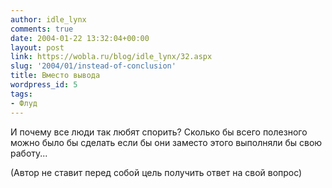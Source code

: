 ```yaml
---
author: idle_lynx
comments: true
date: 2004-01-22 13:32:04+00:00
layout: post
link: https://wobla.ru/blog/idle_lynx/32.aspx
slug: '2004/01/instead-of-conclusion'
title: Вместо вывода
wordpress_id: 5
tags:
- Флуд
---
```


И почему все люди так любят спорить? Сколько бы всего полезного можно было бы сделать если бы они заместо этого выполняли бы свою работу...

(Автор не ставит перед собой цель получить ответ на свой вопрос)
